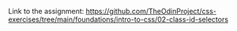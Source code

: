 Link to the assignment: https://github.com/TheOdinProject/css-exercises/tree/main/foundations/intro-to-css/02-class-id-selectors